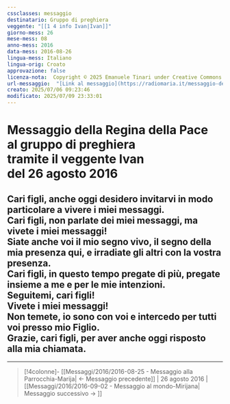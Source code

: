 ```yaml
---
cssclasses: messaggio
destinatario: Gruppo di preghiera
veggente: "[[1 4 info Ivan|Ivan]]"
giorno-mess: 26
mese-mess: 08
anno-mess: 2016
data-mess: 2016-08-26
lingua-mess: Italiano
lingua-orig: Croato
approvazione: false
licenza-nota:  Copyright © 2025 Emanuele Tinari under Creative Commons BY-NC-SA 4.0 https://creativecommons.org/licenses/by-nc-sa/4.0/
url-messaggio:  "[Link al messaggio](https://radiomaria.it/messaggio-del-2-maggio-2016-4/)"
creato: 2025/07/06 09:23:46
modificato: 2025/07/09 23:33:01
---
```


# Messaggio della Regina della Pace<br>al gruppo di preghiera<br>tramite il veggente Ivan<br>del 26 agosto 2016

## Cari figli, anche oggi desidero invitarvi in modo particolare a vivere i miei messaggi.<br>Cari figli, non parlate dei miei messaggi, ma vivete i miei messaggi!<br>Siate anche voi il mio segno vivo, il segno della mia presenza qui, e irradiate gli altri con la vostra presenza.<br>Cari figli, in questo tempo pregate di più, pregate insieme a me e per le mie intenzioni.<br>Seguitemi, cari figli!<br>Vivete i miei messaggi!<br>Non temete, io sono con voi e intercedo per tutti voi presso mio Figlio.<br>Grazie, cari figli, per aver anche oggi risposto alla mia chiamata.

***

> [!4colonne]- [[Messaggi/2016/2016-08-25 - Messaggio alla Parrocchia-Marija| ← Messaggio precedente]] | 26 agosto 2016 | [[Messaggi/2016/2016-09-02 - Messaggio al mondo-Mirijana| Messaggio successivo → ]]